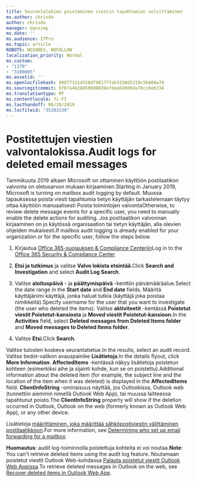 ```yaml
---
title: Seurantalokien poistaminen viestin tapahtumien selvittäminen
ms.author: chrisda
author: chrisda
manager: dansimp
ms.date: ''
ms.audience: ITPro
ms.topic: article
ROBOTS: NOINDEX, NOFOLLOW
localization_priority: Normal
ms.custom:
- "1370"
- "3100005"
ms.assetid: ''
ms.openlocfilehash: 89877331d328d798177fab3150d5219c5b484a70
ms.sourcegitcommit: 5fb7a4b28859690020efdea630d03e70cc0e6334
ms.translationtype: MT
ms.contentlocale: fi-FI
ms.lasthandoff: 06/28/2019
ms.locfileid: "35383130"
---
```

# <a name="audit-logs-for-deleted-email-messages"></a><span data-ttu-id="4c02f-102">Postitettujen viestien valvontalokissa.</span><span class="sxs-lookup"><span data-stu-id="4c02f-102">Audit logs for deleted email messages</span></span>

<span data-ttu-id="4c02f-103">Tammikuuta 2019 alkaen Microsoft on ottaminen käyttöön postilaatikon valvonta on oletusarvon mukaan kirjaaminen.</span><span class="sxs-lookup"><span data-stu-id="4c02f-103">Starting in January 2019, Microsoft is turning on mailbox audit logging by default.</span></span> <span data-ttu-id="4c02f-104">Muussa tapauksessa poista viesti tapahtumia tietyn käyttäjän tarkastelemaan täytyy ottaa käyttöön manuaalisesti Poista toimintojen valvonta</span><span class="sxs-lookup"><span data-stu-id="4c02f-104">Otherwise, to review delete message events for a specific user, you need to manually enable the delete actions for auditing.</span></span> <span data-ttu-id="4c02f-105">Jos postilaatikon valvonnan kirjaaminen on jo käytössä organisaation tai tietyn käyttäjän, alla olevien ohjeiden mukaisesti.</span><span class="sxs-lookup"><span data-stu-id="4c02f-105">If mailbox audit logging is already enabled for your organization or for the specific user, follow the steps below.</span></span>

1. <span data-ttu-id="4c02f-106">Kirjautua [Office 365-suojauksen & Compliance Centeriin](https://protection.office.com/)</span><span class="sxs-lookup"><span data-stu-id="4c02f-106">Log in to the [Office 365 Security & Compliance Center](https://protection.office.com/)</span></span>

2. <span data-ttu-id="4c02f-107">**Etsi ja tutkimus** ja valitse **Valvo lokista etsintää**.</span><span class="sxs-lookup"><span data-stu-id="4c02f-107">Click **Search and Investigation** and select **Audit Log Search**.</span></span>

3. <span data-ttu-id="4c02f-108">Valitse **aloituspäivä** - ja **päättymispäivä** -kenttiin päivämääräalue.</span><span class="sxs-lookup"><span data-stu-id="4c02f-108">Select the date range in the **Start date** and **End date** fields.</span></span> <span data-ttu-id="4c02f-109">Määritä käyttäjänimi käyttäjä, jonka haluat tutkia (käyttäjä joka poistaa nimikkeitä).</span><span class="sxs-lookup"><span data-stu-id="4c02f-109">Specify username for the user that you want to investigate (the user who deleted the items).</span></span> <span data-ttu-id="4c02f-110">Valitse **aktiviteetit** -kentässä **Poistetut viestit Poistetut-kansiosta** ja **Moved viestit Poistetut-kansioon**.</span><span class="sxs-lookup"><span data-stu-id="4c02f-110">In the **Activities** field, select **Deleted messages from Deleted Items folder** and **Moved messages to Deleted Items folder**.</span></span>

4. <span data-ttu-id="4c02f-111">Valitse **Etsi**.</span><span class="sxs-lookup"><span data-stu-id="4c02f-111">Click **Search**.</span></span>

<span data-ttu-id="4c02f-112">Valitse tulosten koskeva seurantatietue.</span><span class="sxs-lookup"><span data-stu-id="4c02f-112">In the results, select an audit record.</span></span> <span data-ttu-id="4c02f-113">Valitse tiedot-valikon avauspainike **Lisätietoja**.</span><span class="sxs-lookup"><span data-stu-id="4c02f-113">In the details flyout, click **More Information**.</span></span> <span data-ttu-id="4c02f-114">**AffectedItems** -kentässä näkyy lisätietoja poistetun kohteen (esimerkiksi aihe ja sijainti kohde, kun se on poistettu).</span><span class="sxs-lookup"><span data-stu-id="4c02f-114">Additional information about the deleted item (for example, the subject line and the location of the item when it was deleted) is displayed in the **AffectedItems** field.</span></span> <span data-ttu-id="4c02f-115">**ClientInfoString** -ominaisuus näyttää, jos Outlookissa, Outlook web (tunnettiin aiemmin nimellä Outlook Web App), tai muussa laitteessa tapahtunut poisto.</span><span class="sxs-lookup"><span data-stu-id="4c02f-115">The **ClientInfoString** property will show if the deletion occurred in Outlook, Outlook on the web (formerly known as Outlook Web App), or any other device.</span></span>

<span data-ttu-id="4c02f-116">Lisätietoja [määrittäminen, joka määrittää sähköpostiviestin välittäminen postilaatikkoon](https://docs.microsoft.com/office365/securitycompliance/auditing-troubleshooting-scenarios#determining-if-a-user-deleted-email-items).</span><span class="sxs-lookup"><span data-stu-id="4c02f-116">For more information, see [Determining who set up email forwarding for a mailbox](https://docs.microsoft.com/office365/securitycompliance/auditing-troubleshooting-scenarios#determining-if-a-user-deleted-email-items).</span></span>

<span data-ttu-id="4c02f-117">**Huomautus**: audit log-toiminnolla poistettuja kohteita ei voi noutaa.</span><span class="sxs-lookup"><span data-stu-id="4c02f-117">**Note**: You can't retrieve deleted items using the audit log feature.</span></span> <span data-ttu-id="4c02f-118">Noutamaan poistetut viestit Outlook Web-kohdassa [Palauta poistetut viestit Outlook Web Appissa](https://support.office.com/article/C3D8FC15-EEEF-4F1C-81DF-E27964B7EDD4).</span><span class="sxs-lookup"><span data-stu-id="4c02f-118">To retrieve deleted messages in Outlook on the web, see [Recover deleted items in Outlook Web App](https://support.office.com/article/C3D8FC15-EEEF-4F1C-81DF-E27964B7EDD4).</span></span>
